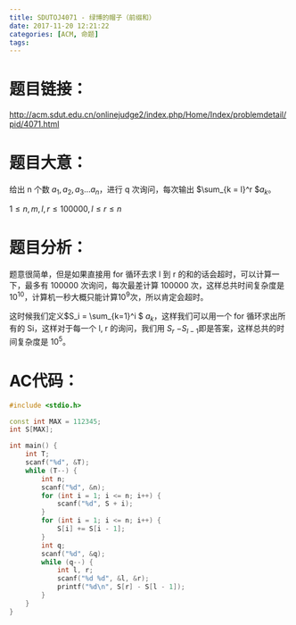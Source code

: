 ```yaml
---
title: SDUTOJ4071 - 绿博的帽子（前缀和）
date: 2017-11-20 12:21:22
categories: [ACM, 命题]
tags:
---
```

# 题目链接：

http://acm.sdut.edu.cn/onlinejudge2/index.php/Home/Index/problemdetail/pid/4071.html

# 题目大意：

给出 n 个数 $a_1, a_2, a_3 \dots a_n$，进行 q 次询问，每次输出 $\sum_{k = l}^r $$a_k$。

$1 \le n, m, l, r \le 100000, l \le r \le n$



# 题目分析：

题意很简单，但是如果直接用 for 循环去求 l 到 r 的和的话会超时，可以计算一下，最多有 100000 次询问，每次最差计算 100000 次，这样总共时间复杂度是 $10^{10}$，计算机一秒大概只能计算$10^{9}$次，所以肯定会超时。

这时候我们定义$S_i = \sum_{k=1}^i ​$ $a_k​$，这样我们可以用一个 for 循环求出所有的 Si，这样对于每一个 l, r 的询问，我们用 $S_r​$ $- S_{l - 1}​$即是答案，这样总共的时间复杂度是 $10^5​$。




# AC代码：
```cpp
#include <stdio.h>

const int MAX = 112345;
int S[MAX];

int main() {
    int T;
    scanf("%d", &T);
    while (T--) {
        int n;
        scanf("%d", &n);
        for (int i = 1; i <= n; i++) {
            scanf("%d", S + i);
        }
        for (int i = 1; i <= n; i++) {
            S[i] += S[i - 1];
        }
        int q;
        scanf("%d", &q);
        while (q--) {
            int l, r;
            scanf("%d %d", &l, &r);
            printf("%d\n", S[r] - S[l - 1]);
        }
    }
} 
```
